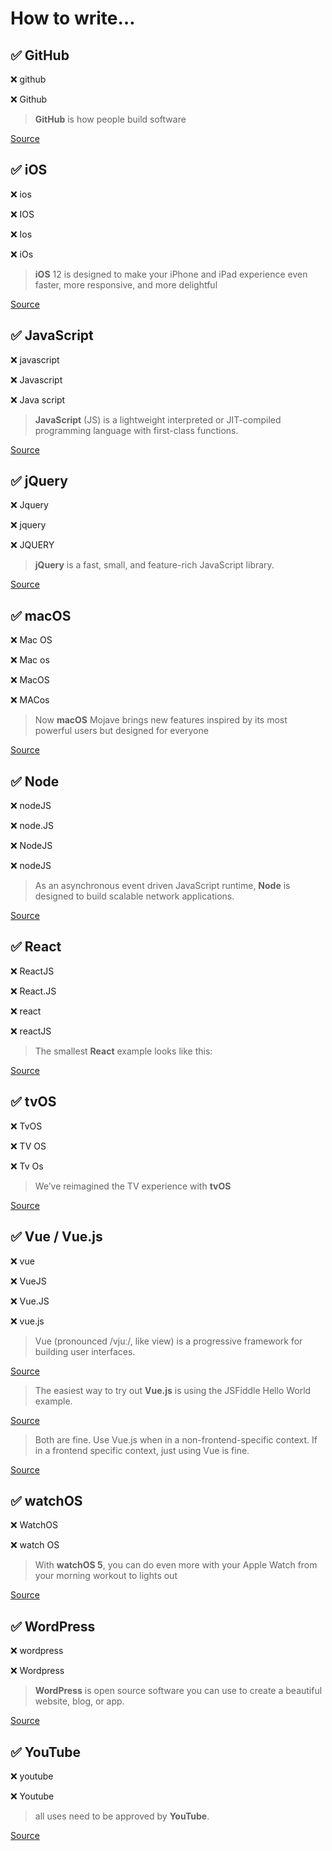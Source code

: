 # How to write…

## ✅ GitHub

❌ github

❌ Github

> **GitHub** is how people build software

[Source](https://github.com/about)

## ✅ iOS

❌ ios

❌ IOS

❌ Ios

❌ iOs

> **iOS** 12 is designed to make your iPhone and iPad experience even faster, more responsive, and more delightful

[Source](https://www.apple.com/ios/ios-12/)

## ✅ JavaScript

❌ javascript

❌ Javascript

❌ Java script

> **JavaScript** (JS) is a lightweight interpreted or JIT-compiled programming language with first-class functions.

[Source](https://developer.mozilla.org/en-US/docs/Web/JavaScript)

## ✅ jQuery

❌ Jquery

❌ jquery

❌ JQUERY

> **jQuery** is a fast, small, and feature-rich JavaScript library. 

[Source](https://jquery.com/)

## ✅ macOS

❌ Mac OS

❌ Mac os

❌ MacOS

❌ MACos

> Now **macOS** Mojave brings new features inspired by its most powerful users but designed for everyone

[Source](https://www.apple.com/macos/mojave/)

## ✅ Node

❌ nodeJS

❌ node.JS

❌ NodeJS

❌ nodeJS

> As an asynchronous event driven JavaScript runtime, **Node** is designed to build scalable network applications.

[Source](https://nodejs.org/en/about/)

## ✅ React

❌ ReactJS

❌ React.JS

❌ react

❌ reactJS

> The smallest **React** example looks like this:

[Source](https://reactjs.org/docs/hello-world.html)

## ✅ tvOS

❌ TvOS

❌ TV OS

❌ Tv Os

> We’ve reimagined the TV experience with **tvOS**

[Source](https://developer.apple.com/tvos/)

## ✅ Vue / Vue.js

❌ vue

❌ VueJS

❌ Vue.JS

❌ vue.js

> Vue (pronounced /vjuː/, like view) is a progressive framework for building user interfaces.

[Source](https://vuejs.org/v2/guide/#What-is-Vue-js)

> The easiest way to try out **Vue.js** is using the JSFiddle Hello World example.

[Source](https://vuejs.org/v2/guide/#Getting-Started)

> Both are fine. Use Vue.js when in a non-frontend-specific context. If in a frontend specific context, just using Vue is fine.

[Source](https://github.com/vuejs/vue/issues/9015#issuecomment-435397150)

## ✅ watchOS

❌ WatchOS

❌ watch OS

> With **watchOS 5**, you can do even more with your Apple Watch from your morning workout to lights out

[Source](https://www.apple.com/watchos/watchos-5/)

## ✅ WordPress

❌ wordpress

❌ Wordpress

> **WordPress** is open source software you can use to create a beautiful website, blog, or app.

[Source](https://wordpress.org/)

## ✅ YouTube

❌ youtube

❌ Youtube

> all uses need to be approved by **YouTube**.

[Source](https://www.youtube.com/intl/en/yt/about/)
